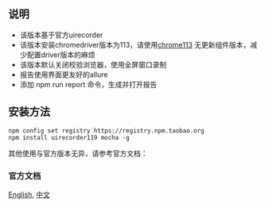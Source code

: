 ## 说明
- 该版本基于官方uirecorder
- 该版本安装chromedriver版本为113，请使用[chrome113](https://edgedl.me.gvt1.com/edgedl/release2/chrome/pxdjhchicvhxhf56y2sondqxx4_113.0.5672.93/113.0.5672.93_chrome_installer.exe) 无更新组件版本，减少配置driver版本的麻烦
- 该版本默认关闭校验浏览器，使用全屏窗口录制
- 报告使用界面更友好的allure
- 添加 npm run report 命令，生成并打开报告

## 安装方法

```shell
npm config set registry https://registry.npm.taobao.org
npm install uirecorder119 mocha -g
```

其他使用与官方版本无异，请参考官方文档：

### 官方文档
[English](README_en.md), [中文](README.md)